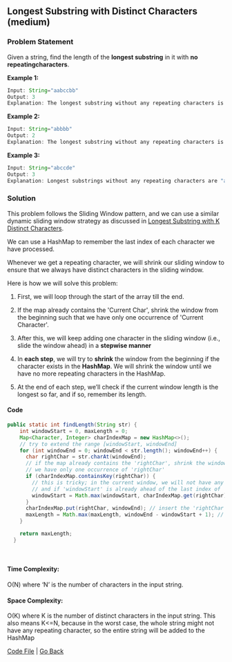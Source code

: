 ## Longest Substring with Distinct Characters (medium)

### Problem Statement

Given a string, find the length of the **longest substring** in it with **no repeatingcharacters**.

**Example 1:**

```java
Input: String="aabccbb"
Output: 3
Explanation: The longest substring without any repeating characters is "abc".
```

**Example 2:**

```java
Input: String="abbbb"
Output: 2
Explanation: The longest substring without any repeating characters is "ab".
```

**Example 3:**

```java
Input: String="abccde"
Output: 3
Explanation: Longest substrings without any repeating characters are "abc" & "cde".
```

### Solution

This problem follows the Sliding Window pattern, and we can use a similar dynamic sliding window strategy as discussed in [Longest Substring with K Distinct Characters](../Longest_SubString_K_Distinct_Chars/README.md).

We can use a HashMap to remember the last index of each character we have processed.

Whenever we get a repeating character, we will shrink our sliding window to ensure that we always have distinct characters in the sliding window.

Here is how we will solve this problem:

1. First, we will loop through the start of the array till the end.
   <br/>

2. If the map already contains the 'Current Char', shrink the window from the beginning such that we have only one occurrence of 'Current Character'.
   <br/>

3. After this, we will keep adding one character in the sliding window (i.e., slide the window ahead) in a **stepwise manner**
   <br/>

4. In **each step**, we will try to **shrink** the window from the beginning if the character exists in the **HashMap**. We will shrink the window until we have no more repeating characters in the HashMap.
   <br/>

5. At the end of each step, we’ll check if the current window length is the longest so far, and if so, remember its length.
   <br/>

#### Code

```java
public static int findLength(String str) {
    int windowStart = 0, maxLength = 0;
    Map<Character, Integer> charIndexMap = new HashMap<>();
    // try to extend the range [windowStart, windowEnd]
    for (int windowEnd = 0; windowEnd < str.length(); windowEnd++) {
      char rightChar = str.charAt(windowEnd);
      // if the map already contains the 'rightChar', shrink the window from the beginning so that
      // we have only one occurrence of 'rightChar'
      if (charIndexMap.containsKey(rightChar)) {
        // this is tricky; in the current window, we will not have any 'rightChar' after its previous index
        // and if 'windowStart' is already ahead of the last index of 'rightChar', we'll keep 'windowStart'
        windowStart = Math.max(windowStart, charIndexMap.get(rightChar) + 1);
      }
      charIndexMap.put(rightChar, windowEnd); // insert the 'rightChar' into the map
      maxLength = Math.max(maxLength, windowEnd - windowStart + 1); // remember the maximum length so far
    }

    return maxLength;
  }
```

<br/>

#### Time Complexity:

O(N) where ‘N’ is the number of characters in the input string.
<br/>

#### Space Complexity:

O(K) where K is the number of distinct characters in the input string. This also means K<=N, because in the worst case, the whole string might not have any repeating character, so the entire string will be added to the HashMap

<be/>

[Code File](./NoRepeatSubstring.java) | [Go Back](../README.md)
